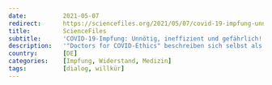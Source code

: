 ```yaml
---
date:          2021-05-07
redirect:      https://sciencefiles.org/2021/05/07/covid-19-impfung-unnotig-ineffizient-und-gefahrlich-arzte-fallen-vernichtendes-urteil/
title:         ScienceFiles
subtitle:      'COVID-19-Impfung: Unnötig, ineffizient und gefährlich! Ärzte fällen vernichtendes Urteil'
description:   '"Doctors for COVID-Ethics" beschreiben sich selbst als "doctors and scientists from 30 countries, seeking to uphold medical ethics, patient safety and human rights in response to COVID-19", als Ärzte und Wissenschaftler aus 30 Ländern, die medizinische Ethik, Patientensicherheit und Menschenrechte im Rahmen der Maßnahmen gegen COVID-19 sichern wollen. Nach eigenen Angaben haben sich mehrere 100…'
country:       [DE]
categories:    [Impfung, Widerstand, Medizin]
tags:          [dialog, willkür]
---
```

